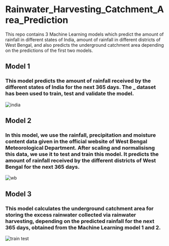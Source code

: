 # Rainwater_Harvesting_Catchment_Area_Prediction

This repo contains 3 Machine Learning models which predict the amount of rainfall in different states of India, amount of rainfall in different districts of West Bengal, and also predicts the underground catchment area depending on the predictions of the first two models.

## Model 1
### This model predicts the amount of rainfall received by the different states of India for the next 365 days. The _ dataset has been used to train, test and validate the model.
![india](https://user-images.githubusercontent.com/90722648/202116688-50842fba-dbd8-456e-8460-3f4afc4a79eb.png)
## Model 2
### In this model, we use the rainfall, precipitation and moisture content data given in the official website of West Bengal Meteorological Department. After scaling and normalisisng this data, we use it to test and train this model. It predicts the amount of rainfall received by the different districts of West Bengal for the next 365 days.

![wb](https://user-images.githubusercontent.com/90722648/202116780-9d3c7b09-b151-449a-ba28-3d1b693c761e.png)
## Model 3
### This model calculates the underground catchment area for storing the excess rainwater collected via rainwater harvesting, depending on the predicted rainfall for the next 365 days, obtained from the Machine Learning model 1 and 2.
![train test](https://user-images.githubusercontent.com/90722648/202116758-814fe179-f8df-4597-a839-f5619816fe05.png)
